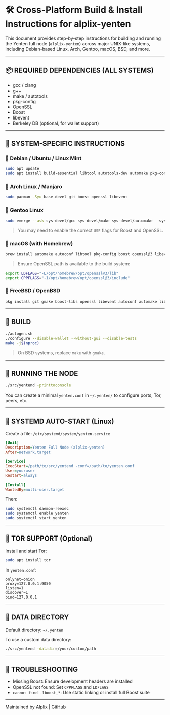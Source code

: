 # 🛠️ Cross-Platform Build & Install Instructions for alplix-yenten

This document provides step-by-step instructions for building and running the Yenten full node (`alplix-yenten`) across major UNIX-like systems, including Debian-based Linux, Arch, Gentoo, macOS, BSD, and more.

---

## 📦 REQUIRED DEPENDENCIES (ALL SYSTEMS)

- gcc / clang
- g++
- make / autotools
- pkg-config
- OpenSSL
- Boost
- libevent
- Berkeley DB (optional, for wallet support)

---

## 🔧 SYSTEM-SPECIFIC INSTRUCTIONS

### 🐧 Debian / Ubuntu / Linux Mint

```bash
sudo apt update
sudo apt install build-essential libtool autotools-dev automake pkg-config   libssl-dev libevent-dev bsdmainutils git curl libboost-all-dev
```

### 🐧 Arch Linux / Manjaro

```bash
sudo pacman -Syu base-devel git boost openssl libevent
```

### 🐧 Gentoo Linux

```bash
sudo emerge --ask sys-devel/gcc sys-devel/make sys-devel/automake   sys-devel/autoconf dev-libs/boost dev-libs/openssl dev-libs/libevent
```

> You may need to enable the correct `USE` flags for Boost and OpenSSL.

### 🍎 macOS (with Homebrew)

```bash
brew install automake autoconf libtool pkg-config boost openssl@3 libevent
```

> Ensure OpenSSL path is available to the build system:
```bash
export LDFLAGS="-L/opt/homebrew/opt/openssl@3/lib"
export CPPFLAGS="-I/opt/homebrew/opt/openssl@3/include"
```

### 🐚 FreeBSD / OpenBSD

```bash
pkg install git gmake boost-libs openssl libevent autoconf automake libtool
```

---

## 🔨 BUILD

```bash
./autogen.sh
./configure --disable-wallet --without-gui --disable-tests
make -j$(nproc)
```

> On BSD systems, replace `make` with `gmake`.

---

## 🚀 RUNNING THE NODE

```bash
./src/yentend -printtoconsole
```

You can create a minimal `yenten.conf` in `~/.yenten/` to configure ports, Tor, peers, etc.

---

## 🔄 SYSTEMD AUTO-START (Linux)

Create a file: `/etc/systemd/system/yenten.service`

```ini
[Unit]
Description=Yenten Full Node (alplix-yenten)
After=network.target

[Service]
ExecStart=/path/to/src/yentend -conf=/path/to/yenten.conf
User=youruser
Restart=always

[Install]
WantedBy=multi-user.target
```

Then:

```bash
sudo systemctl daemon-reexec
sudo systemctl enable yenten
sudo systemctl start yenten
```

---

## 🧅 TOR SUPPORT (Optional)

Install and start Tor:

```bash
sudo apt install tor
```

In `yenten.conf`:

```
onlynet=onion
proxy=127.0.0.1:9050
listen=1
discover=1
bind=127.0.0.1
```

---

## 📁 DATA DIRECTORY

Default directory: `~/.yenten`

To use a custom data directory:
```bash
./src/yentend -datadir=/your/custom/path
```

---

## 📌 TROUBLESHOOTING

- Missing Boost: Ensure development headers are installed
- OpenSSL not found: Set `CPPFLAGS` and `LDFLAGS`
- `cannot find -lboost_*`: Use static linking or install full Boost suite

---

Maintained by [Alplix](https://coff.ee/alplix) | [GitHub](https://github.com/alplix)
